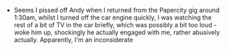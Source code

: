 - Seems I pissed off Andy when I returned from the Papercity gig around 1:30am, whilst I turned off the car engine quickly, I was watching the rest of a bit of TV in the car briefly, which was possibly a bit too loud - woke him up, shockingly he actually engaged with me, rather abusively actually. Apparently, I'm an inconsiderate